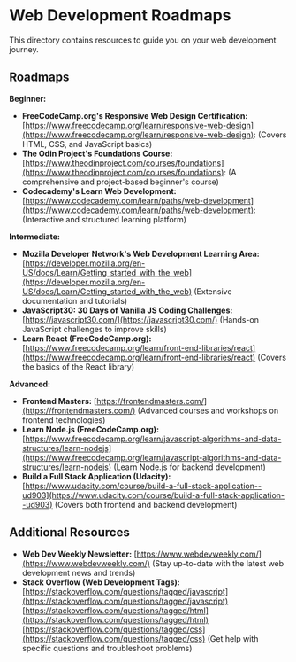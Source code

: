 # Web Development Roadmaps

This directory contains resources to guide you on your web development journey.

## Roadmaps

**Beginner:**

- **FreeCodeCamp.org's Responsive Web Design Certification:** [https://www.freecodecamp.org/learn/responsive-web-design](https://www.freecodecamp.org/learn/responsive-web-design): (Covers HTML, CSS, and JavaScript basics)
- **The Odin Project's Foundations Course:** [https://www.theodinproject.com/courses/foundations](https://www.theodinproject.com/courses/foundations): (A comprehensive and project-based beginner's course)
- **Codecademy's Learn Web Development:** [https://www.codecademy.com/learn/paths/web-development](https://www.codecademy.com/learn/paths/web-development): (Interactive and structured learning platform)

**Intermediate:**

- **Mozilla Developer Network's Web Development Learning Area:** [https://developer.mozilla.org/en-US/docs/Learn/Getting_started_with_the_web](https://developer.mozilla.org/en-US/docs/Learn/Getting_started_with_the_web) (Extensive documentation and tutorials)
- **JavaScript30: 30 Days of Vanilla JS Coding Challenges:** [https://javascript30.com/](https://javascript30.com/) (Hands-on JavaScript challenges to improve skills)
- **Learn React (FreeCodeCamp.org):** [https://www.freecodecamp.org/learn/front-end-libraries/react](https://www.freecodecamp.org/learn/front-end-libraries/react) (Covers the basics of the React library)

**Advanced:**

- **Frontend Masters:** [https://frontendmasters.com/](https://frontendmasters.com/) (Advanced courses and workshops on frontend technologies)
- **Learn Node.js (FreeCodeCamp.org):** [https://www.freecodecamp.org/learn/javascript-algorithms-and-data-structures/learn-nodejs](https://www.freecodecamp.org/learn/javascript-algorithms-and-data-structures/learn-nodejs) (Learn Node.js for backend development)
- **Build a Full Stack Application (Udacity):** [https://www.udacity.com/course/build-a-full-stack-application--ud903](https://www.udacity.com/course/build-a-full-stack-application--ud903) (Covers both frontend and backend development)

## Additional Resources

- **Web Dev Weekly Newsletter:** [https://www.webdevweekly.com/](https://www.webdevweekly.com/) (Stay up-to-date with the latest web development news and trends)
- **Stack Overflow (Web Development Tags):** [https://stackoverflow.com/questions/tagged/javascript](https://stackoverflow.com/questions/tagged/javascript) [https://stackoverflow.com/questions/tagged/html](https://stackoverflow.com/questions/tagged/html) [https://stackoverflow.com/questions/tagged/css](https://stackoverflow.com/questions/tagged/css) (Get help with specific questions and troubleshoot problems)